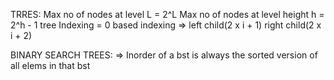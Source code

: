 TRRES:
Max no of nodes at level L = 2^L
Max no of nodes at level height h = 2^h - 1
tree Indexing = 0 based indexing => left child(2 x i + 1) right child(2 x i + 2)

BINARY SEARCH TREES:
=> Inorder of a bst is always the sorted version of all elems in that bst
